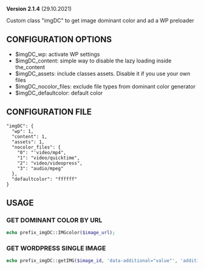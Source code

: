 **Version 2.1.4** (29.10.2021)

Custom class "imgDC" to get image dominant color and ad a WP preloader

## CONFIGURATION OPTIONS
* $imgDC_wp: activate WP settings
* $imgDC_content: simple way to disable the lazy loading inside the_content
* $imgDC_assets: include classes assets. Disable it if you use your own files
* $imgDC_nocolor_files: exclude file types from dominant color generator
* $imgDC_defaultcolor: default color

## CONFIGURATION FILE
```
"imgDC": {
  "wp": 1,
  "content": 1,
  "assets": 1,
  "nocolor_files": {
    "0": "'video/mp4",
    "1": "video/quicktime",
    "2": "video/videopress",
    "3": "audio/mpeg"
  },
  "defaultcolor": "ffffff"
}
```

## USAGE

### GET DOMINANT COLOR BY URL
```php
echo prefix_imgDC::IMGcolor($image_url);
```

### GET WORDPRESS SINGLE IMAGE
```php
echo prefix_imgDC::getIMG($image_id, 'data-additional="value"', 'additional_css');
```
